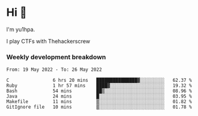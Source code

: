 # Hi 👋

I'm yu1hpa.

I play CTFs with Thehackerscrew

### Weekly development breakdown

<!--START_SECTION:waka-->

```text
From: 19 May 2022 - To: 26 May 2022

C                6 hrs 20 mins   ███████████████▓░░░░░░░░░   62.37 %
Ruby             1 hr 57 mins    ████▓░░░░░░░░░░░░░░░░░░░░   19.32 %
Bash             54 mins         ██▒░░░░░░░░░░░░░░░░░░░░░░   08.96 %
Java             24 mins         █░░░░░░░░░░░░░░░░░░░░░░░░   03.95 %
Makefile         11 mins         ▒░░░░░░░░░░░░░░░░░░░░░░░░   01.82 %
GitIgnore file   10 mins         ▒░░░░░░░░░░░░░░░░░░░░░░░░   01.78 %
```

<!--END_SECTION:waka-->

